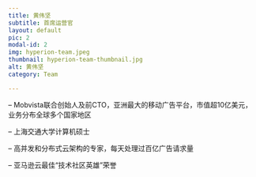 ```yaml
---
title: 黄伟坚
subtitle: 首席运营官
layout: default
pic: 2
modal-id: 2
img: hyperion-team.jpeg
thumbnail: hyperion-team-thumbnail.jpg
alt: 黄伟坚
category: Team

---
```

– Mobvista联合创始人及前CTO，亚洲最大的移动广告平台，市值超10亿美元，业务分布全球多个国家地区

– 上海交通大学计算机硕士

– 高并发和分布式云架构的专家，每天处理过百亿广告请求量

– 亚马逊云最佳“技术社区英雄”荣誉

